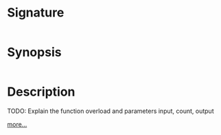 # Signature
```vikid-signature
```

# Synopsis
```vikid-synopsis
```

# Description
TODO: Explain the function overload and parameters input, count, output

[more...](http://reactivex.io/documentation/operators/take.html)